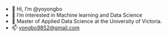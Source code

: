 - 👋 Hi, I’m @yoyongbo
- 👀 I’m interested in Machine learning and Data Science
- 🌱 Master of Applied Data Science at the University of Victoria.
- 📫 yongbo9852@gmail.com

<!---
yoyongbo/yoyongbo is a ✨ special ✨ repository because its `README.md` (this file) appears on your GitHub profile.
You can click the Preview link to take a look at your changes.
--->
